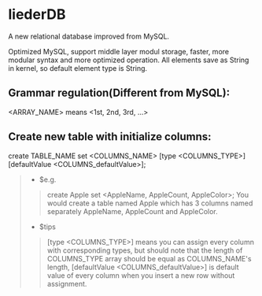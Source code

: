 # liederDB
A new relational database improved from MySQL.

Optimized MySQL, support middle layer modul storage, faster, more modular syntax and more optimized operation.
All elements save as String in kernel, so default element type is String.

## Grammar regulation(Different from MySQL):
  <ARRAY_NAME> means <1st, 2nd, 3rd, ...>


## Create new table with initialize columns:

  create TABLE_NAME set <COLUMNS_NAME> [type <COLUMNS_TYPE>] [defaultValue <COLUMNS_defaultValue>];

>* $e.g.
> >create Apple set <AppleName, AppleCount, AppleColor>;
> >You would create a table named Apple which has 3 columns named separately AppleName, AppleCount and AppleColor.
>*  $tips
> >[type <COLUMNS_TYPE>] means you can assign every column with corresponding types, but should note that the length of COLUMNS_TYPE array should be equal as COLUMNS_NAME's length, 
> >[defaultValue <COLUMNS_defaultValue>] is default value of every column when you insert a new row without assignment.
